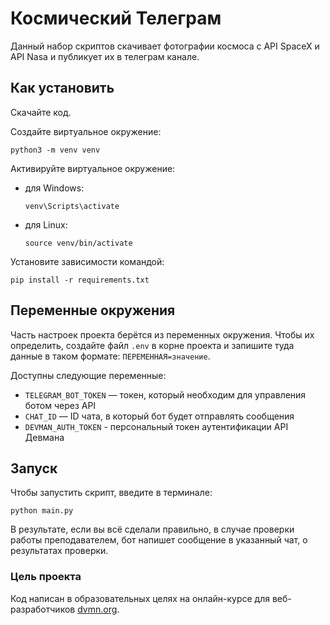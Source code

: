 # Космический Телеграм

Данный набор скриптов скачивает фотографии космоса с API SpaceX и API Nasa и публикует 
их в телеграм канале.

## Как установить

Скачайте код.

Создайте виртуальное окружение:

```
python3 -m venv venv
```

Активируйте виртуальное окружение:

- для Windows:
    ```
    venv\Scripts\activate 
    ```
- для Linux:
    ```
    source venv/bin/activate 
    ```

Установите зависимости командой:

```
pip install -r requirements.txt
```

## Переменные окружения

Часть настроек проекта берётся из переменных окружения. Чтобы их определить,
создайте файл `.env` в корне проекта и запишите туда данные в таком
формате: `ПЕРЕМЕННАЯ=значение`.

Доступны следующие переменные:

- `TELEGRAM_BOT_TOKEN` — токен, который необходим для управления ботом через API
- `CHAT_ID` — ID чата, в который бот будет отправлять сообщения 
- `DEVMAN_AUTH_TOKEN` - персональный токен аутентификации API Девмана

## Запуск

Чтобы запустить скрипт, введите в терминале:

```
python main.py 
```

В результате, если вы всё сделали правильно, в случае проверки работы 
преподавателем, бот напишет сообщение в указанный чат, о результатах проверки.

### Цель проекта

Код написан в образовательных целях на онлайн-курсе для
веб-разработчиков [dvmn.org](https://dvmn.org/).